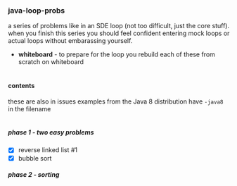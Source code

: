 ### java-loop-probs
a series of problems like in an SDE loop (not too difficult, just the core stuff). when you finish this series you should feel confident entering mock loops or actual loops without embarassing yourself.

*  **whiteboard** - to prepare for the loop you rebuild each of these from scratch on whiteboard
<br><br>

#### contents
these are also in issues
examples from the Java 8 distribution have `-java8` in the filename
<br><br>

##### phase 1 - two easy problems
- [x] reverse linked list #1
- [x] bubble sort

##### phase 2 - sorting
